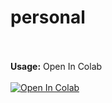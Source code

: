 # personal

<br><br><b>Usage:</b>
Open In Colab
<br><br>
<a href="https://colab.research.google.com/github/Hackones/personal/Hack one's colab collection.ipynb" target="_parent\"><img src="https://colab.research.google.com/assets/colab-badge.svg" alt="Open In Colab"/></a><br>
